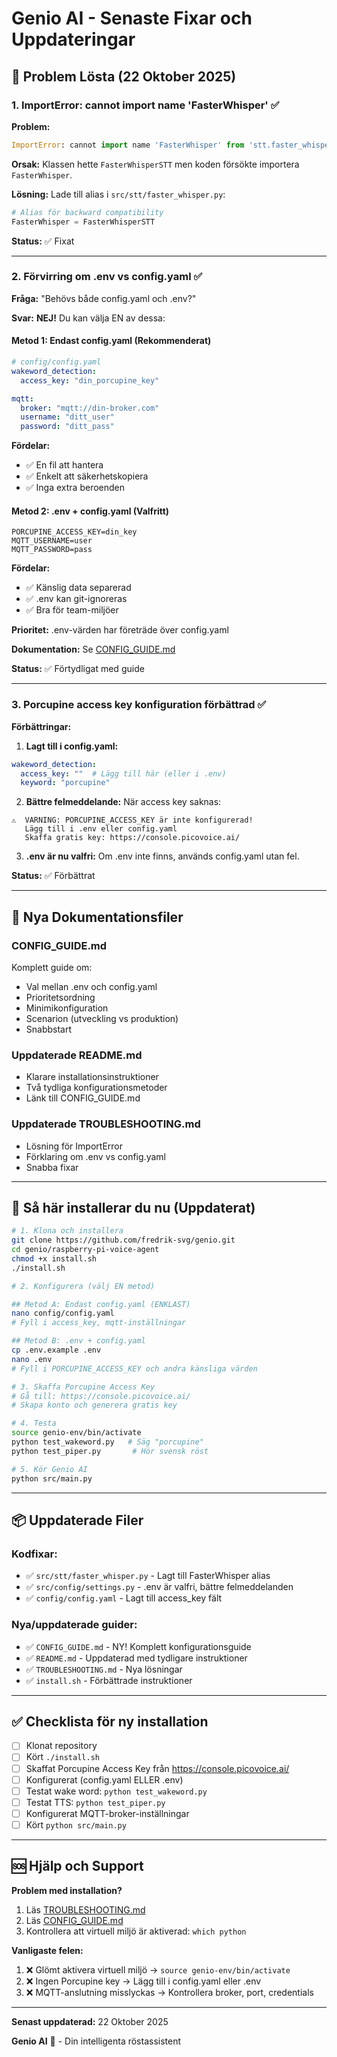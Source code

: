 # Genio AI - Senaste Fixar och Uppdateringar

## 🔧 Problem Lösta (22 Oktober 2025)

### 1. ImportError: cannot import name 'FasterWhisper' ✅

**Problem:**
```python
ImportError: cannot import name 'FasterWhisper' from 'stt.faster_whisper'
```

**Orsak:**
Klassen hette `FasterWhisperSTT` men koden försökte importera `FasterWhisper`.

**Lösning:**
Lade till alias i `src/stt/faster_whisper.py`:
```python
# Alias för backward compatibility
FasterWhisper = FasterWhisperSTT
```

**Status:** ✅ Fixat

---

### 2. Förvirring om .env vs config.yaml ✅

**Fråga:**
"Behövs både config.yaml och .env?"

**Svar:**
**NEJ!** Du kan välja EN av dessa:

#### Metod 1: Endast config.yaml (Rekommenderat)
```yaml
# config/config.yaml
wakeword_detection:
  access_key: "din_porcupine_key"

mqtt:
  broker: "mqtt://din-broker.com"
  username: "ditt_user"
  password: "ditt_pass"
```

**Fördelar:**
- ✅ En fil att hantera
- ✅ Enkelt att säkerhetskopiera
- ✅ Inga extra beroenden

#### Metod 2: .env + config.yaml (Valfritt)
```.env
PORCUPINE_ACCESS_KEY=din_key
MQTT_USERNAME=user
MQTT_PASSWORD=pass
```

**Fördelar:**
- ✅ Känslig data separerad
- ✅ .env kan git-ignoreras
- ✅ Bra för team-miljöer

**Prioritet:**
.env-värden har företräde över config.yaml

**Dokumentation:**
Se [CONFIG_GUIDE.md](CONFIG_GUIDE.md)

**Status:** ✅ Förtydligat med guide

---

### 3. Porcupine access key konfiguration förbättrad ✅

**Förbättringar:**

1. **Lagt till i config.yaml:**
```yaml
wakeword_detection:
  access_key: ""  # Lägg till här (eller i .env)
  keyword: "porcupine"
```

2. **Bättre felmeddelande:**
När access key saknas:
```
⚠️  VARNING: PORCUPINE_ACCESS_KEY är inte konfigurerad!
   Lägg till i .env eller config.yaml
   Skaffa gratis key: https://console.picovoice.ai/
```

3. **.env är nu valfri:**
Om .env inte finns, används config.yaml utan fel.

**Status:** ✅ Förbättrat

---

## 📝 Nya Dokumentationsfiler

### CONFIG_GUIDE.md
Komplett guide om:
- Val mellan .env och config.yaml
- Prioritetsordning
- Minimikonfiguration
- Scenarion (utveckling vs produktion)
- Snabbstart

### Uppdaterade README.md
- Klarare installationsinstruktioner
- Två tydliga konfigurationsmetoder
- Länk till CONFIG_GUIDE.md

### Uppdaterade TROUBLESHOOTING.md
- Lösning för ImportError
- Förklaring om .env vs config.yaml
- Snabba fixar

---

## 🚀 Så här installerar du nu (Uppdaterat)

```bash
# 1. Klona och installera
git clone https://github.com/fredrik-svg/genio.git
cd genio/raspberry-pi-voice-agent
chmod +x install.sh
./install.sh

# 2. Konfigurera (välj EN metod)

## Metod A: Endast config.yaml (ENKLAST)
nano config/config.yaml
# Fyll i access_key, mqtt-inställningar

## Metod B: .env + config.yaml
cp .env.example .env
nano .env
# Fyll i PORCUPINE_ACCESS_KEY och andra känsliga värden

# 3. Skaffa Porcupine Access Key
# Gå till: https://console.picovoice.ai/
# Skapa konto och generera gratis key

# 4. Testa
source genio-env/bin/activate
python test_wakeword.py   # Säg "porcupine"
python test_piper.py       # Hör svensk röst

# 5. Kör Genio AI
python src/main.py
```

---

## 📦 Uppdaterade Filer

### Kodfixar:
- ✅ `src/stt/faster_whisper.py` - Lagt till FasterWhisper alias
- ✅ `src/config/settings.py` - .env är valfri, bättre felmeddelanden
- ✅ `config/config.yaml` - Lagt till access_key fält

### Nya/uppdaterade guider:
- ✅ `CONFIG_GUIDE.md` - NY! Komplett konfigurationsguide
- ✅ `README.md` - Uppdaterad med tydligare instruktioner
- ✅ `TROUBLESHOOTING.md` - Nya lösningar
- ✅ `install.sh` - Förbättrade instruktioner

---

## ✅ Checklista för ny installation

- [ ] Klonat repository
- [ ] Kört `./install.sh`
- [ ] Skaffat Porcupine Access Key från https://console.picovoice.ai/
- [ ] Konfigurerat (config.yaml ELLER .env)
- [ ] Testat wake word: `python test_wakeword.py`
- [ ] Testat TTS: `python test_piper.py`
- [ ] Konfigurerat MQTT-broker-inställningar
- [ ] Kört `python src/main.py`

---

## 🆘 Hjälp och Support

**Problem med installation?**
1. Läs [TROUBLESHOOTING.md](TROUBLESHOOTING.md)
2. Läs [CONFIG_GUIDE.md](CONFIG_GUIDE.md)
3. Kontrollera att virtuell miljö är aktiverad: `which python`

**Vanligaste felen:**
1. ❌ Glömt aktivera virtuell miljö → `source genio-env/bin/activate`
2. ❌ Ingen Porcupine key → Lägg till i config.yaml eller .env
3. ❌ MQTT-anslutning misslyckas → Kontrollera broker, port, credentials

---

**Senast uppdaterad:** 22 Oktober 2025

**Genio AI** 🤖 - Din intelligenta röstassistent
